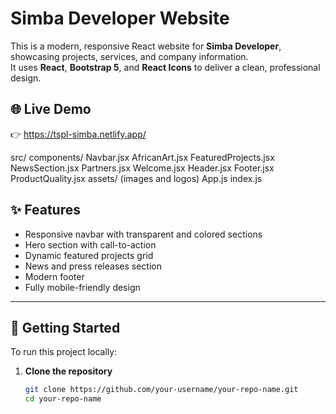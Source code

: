 # Simba Developer Website

This is a modern, responsive React website for **Simba Developer**, showcasing projects, services, and company information.  
It uses **React**, **Bootstrap 5**, and **React Icons** to deliver a clean, professional design.

## 🌐 Live Demo

👉 https://tspl-simba.netlify.app/

src/
  components/
    Navbar.jsx
    AfricanArt.jsx
    FeaturedProjects.jsx
    NewsSection.jsx
    Partners.jsx
    Welcome.jsx
    Header.jsx
    Footer.jsx
    ProductQuality.jsx
  assets/
    (images and logos)
  App.js
  index.js

## ✨ Features

- Responsive navbar with transparent and colored sections
- Hero section with call-to-action
- Dynamic featured projects grid
- News and press releases section
- Modern footer
- Fully mobile-friendly design

---

## 🚀 Getting Started

To run this project locally:

1. **Clone the repository**
   ```bash
   git clone https://github.com/your-username/your-repo-name.git
   cd your-repo-name

